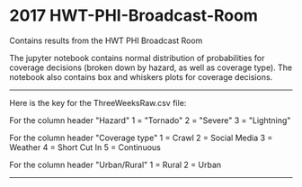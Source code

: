 # 2017 HWT-PHI-Broadcast-Room
Contains results from the HWT PHI Broadcast Room

The jupyter notebook contains normal distribution of probabilities for coverage decisions (broken down by hazard, as well as coverage type).  The notebook also contains box and whiskers plots for coverage decisions.

-----------------------------------------------------------------------
Here is the key for the ThreeWeeksRaw.csv file:

For the column header "Hazard"
1 = "Tornado"
2 = "Severe"
3 = "Lightning"

For the column header "Coverage type"
1 = Crawl
2 = Social Media
3 = Weather
4 = Short Cut In
5 = Continuous

For the column header "Urban/Rural"
1 = Rural
2 = Urban

-----------------------------------------------------------------------
